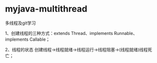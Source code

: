 # myjava-multithread
多线程及git学习

1、创建线程的三种方式：extends Thread、implements Runnable、implements Callable；

2、线程的状态
 创建线程->线程就绪->线程运行->线程阻塞->(线程就绪)线程死亡；